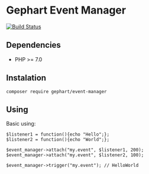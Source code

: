 Gephart Event Manager
===

[![Build Status](https://travis-ci.org/gephart/event-manager.svg?branch=master)](https://travis-ci.org/gephart/event-manager)

Dependencies
---
 - PHP >= 7.0

Instalation
---

```
composer require gephart/event-manager
```

Using
---

Basic using:

```
$listener1 = function(){echo "Hello";};
$listener2 = function(){echo "World";};

$event_manager->attach("my.event", $listener1, 200);
$event_manager->attach("my.event", $listener2, 100);

$event_manager->trigger("my.event"); // HelloWorld
```